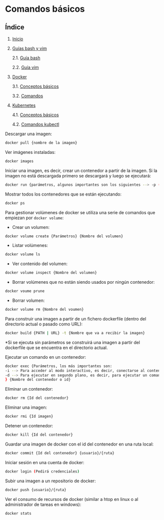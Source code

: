 # Comandos básicos

## Índice

1. [Inicio](../../../)
2. [Guías bash y vim](../Guias_bash_y_vim/)

    2.1. [Guía bash](../Guias_bash_y_vim/bash.md)

    2.2. [Guía vim](../Guias_bash_y_vim/vim.md)
 
3. [Docker](../Docker/)

    3.1. [Conceptos básicos](./Conceptos.md)
    
    3.2. [Comandos](./comandos.md)

4. [Kubernetes](../Kubernetes/)

    4.1. [Conceptos básicos](../Kubernetes/Conceptos.md)

    4.2. [Comandos kubectl](../Kubernetes//Comandos_kubectl.md)

Descargar una imagen:

```bash
docker pull {nombre de la imagen}
```

Ver imágenes instaladas:

```bash
docker images
```

Iniciar una imagen, es decir, crear un contenedor a partir de la imagen. Si la imagen no está descargada primero se descargará y luego se ejecutará:

```bash
docker run {parámetros, algunos importantes son los siguientes --> -p (indicar puerto), -v (montar en un volumen), -m (límite de memoria), -c (cuota de CPU) } {nombre o id de la imagen}
```

Mostrar todos los contenedores que se están ejecutando:

```bash
docker ps
```

Para gestionar volúmenes de docker se utiliza una serie de comandos que empiezan por `docker volume`:

* Crear un volumen:
```bash 
docker volume create {Parámetros} {Nombre del volumen}
```

* Listar volúmenes:
```bash
docker volume ls
```

* Ver contenido del volumen:

```bash
docker volume inspect {Nombre del volumen}
```

* Borrar volúmenes que no están siendo usados por ningún contenedor:

```bash
docker voume prune
```

* Borrar volumen:

```bash
docker volume rm {Nombre del voumen}
```

Para construir una imagen a partir de un fichero dockerfile (dentro del directorio actual o pasado como URL):

```bash
docker build {PATH | URL} -t {Nombre que va a recibir la imagen}
```
*Si se ejecuta sin parámetros se construirá una imagen a partir del dockerfile que se encuentra en el directorio actual.

Ejecutar un comando en un contenedor:

```bash
docker exec {Parámetros, los más importantes son:
-i --> Para acceder al modo interactivo, es decir, conectarse al contenedor y ejecutar los comandos que se quieran ejecutar hasta que se desconecte.
-d --> Para ejecutar en segundo plano, es decir, para ejecutar un comando que hay que introducir después del nombre del contenedor.
} {Nombre del contenedor o id}
```

Eliminar un contenedor:

```bash
docker rm {Id del contenedor}
```

Eliminar una imagen:

```bash
docker rmi {Id imagen}
```

Detener un contenedor:

```bash
docker kill {Id del contenedor}
```

Guardar una imagen de docker con el id del contenedor en una ruta local:

```bash
docker commit {Id del contenedor} {usuario}/{ruta}
```

Iniciar sesión en una cuenta de docker:

```bash
docker login (Pedirá credenciales)
```

Subir una imagen a un repositorio de docker:

```bash
docker push {usuario}/{ruta}
``` 

Ver el consumo de recursos de docker (similar a htop en linux o al administrador de tareas en windows):

```bash
docker stats
```